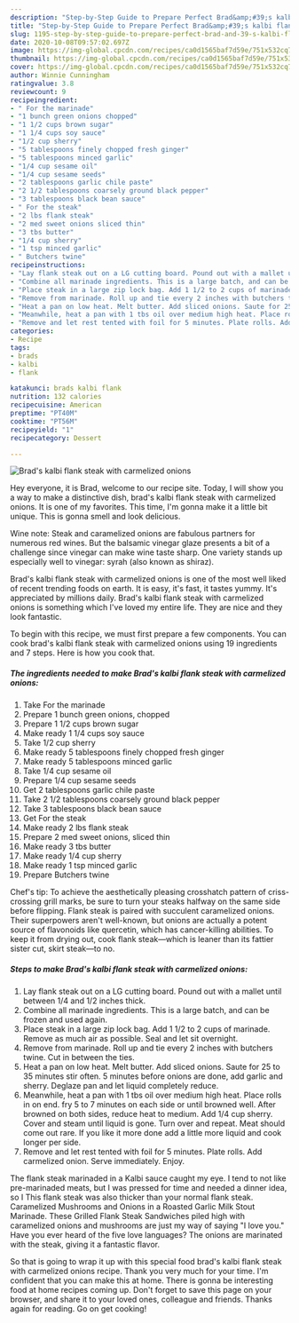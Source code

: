 ```yaml
---
description: "Step-by-Step Guide to Prepare Perfect Brad&amp;#39;s kalbi flank steak with carmelized onions"
title: "Step-by-Step Guide to Prepare Perfect Brad&amp;#39;s kalbi flank steak with carmelized onions"
slug: 1195-step-by-step-guide-to-prepare-perfect-brad-and-39-s-kalbi-flank-steak-with-carmelized-onions
date: 2020-10-08T09:57:02.697Z
image: https://img-global.cpcdn.com/recipes/ca0d1565baf7d59e/751x532cq70/brads-kalbi-flank-steak-with-carmelized-onions-recipe-main-photo.jpg
thumbnail: https://img-global.cpcdn.com/recipes/ca0d1565baf7d59e/751x532cq70/brads-kalbi-flank-steak-with-carmelized-onions-recipe-main-photo.jpg
cover: https://img-global.cpcdn.com/recipes/ca0d1565baf7d59e/751x532cq70/brads-kalbi-flank-steak-with-carmelized-onions-recipe-main-photo.jpg
author: Winnie Cunningham
ratingvalue: 3.8
reviewcount: 9
recipeingredient:
- " For the marinade"
- "1 bunch green onions chopped"
- "1 1/2 cups brown sugar"
- "1 1/4 cups soy sauce"
- "1/2 cup sherry"
- "5 tablespoons finely chopped fresh ginger"
- "5 tablespoons minced garlic"
- "1/4 cup sesame oil"
- "1/4 cup sesame seeds"
- "2 tablespoons garlic chile paste"
- "2 1/2 tablespoons coarsely ground black pepper"
- "3 tablespoons black bean sauce"
- " For the steak"
- "2 lbs flank steak"
- "2 med sweet onions sliced thin"
- "3 tbs butter"
- "1/4 cup sherry"
- "1 tsp minced garlic"
- " Butchers twine"
recipeinstructions:
- "Lay flank steak out on a LG cutting board. Pound out with a mallet until between 1/4 and 1/2 inches thick."
- "Combine all marinade ingredients. This is a large batch, and can be frozen and used again."
- "Place steak in a large zip lock bag. Add 1 1/2 to 2 cups of marinade. Remove as much air as possible. Seal and let sit overnight."
- "Remove from marinade. Roll up and tie every 2 inches with butchers twine. Cut in between the ties."
- "Heat a pan on low heat. Melt butter. Add sliced onions. Saute for 25 to 35 minutes stir often. 5 minutes before onions are done, add garlic and sherry. Deglaze pan and let liquid completely reduce."
- "Meanwhile, heat a pan with 1 tbs oil over medium high heat. Place rolls in on end. fry 5 to 7 minutes on each side or until browned well. After browned on both sides, reduce heat to medium. Add 1/4 cup sherry. Cover and steam until liquid is gone. Turn over and repeat. Meat should come out rare. If you like it more done add a little more liquid and cook longer per side."
- "Remove and let rest tented with foil for 5 minutes. Plate rolls. Add carmelized onion. Serve immediately. Enjoy."
categories:
- Recipe
tags:
- brads
- kalbi
- flank

katakunci: brads kalbi flank 
nutrition: 132 calories
recipecuisine: American
preptime: "PT40M"
cooktime: "PT56M"
recipeyield: "1"
recipecategory: Dessert

---
```



![Brad&#39;s kalbi flank steak with carmelized onions](https://img-global.cpcdn.com/recipes/ca0d1565baf7d59e/751x532cq70/brads-kalbi-flank-steak-with-carmelized-onions-recipe-main-photo.jpg)

Hey everyone, it is Brad, welcome to our recipe site. Today, I will show you a way to make a distinctive dish, brad&#39;s kalbi flank steak with carmelized onions. It is one of my favorites. This time, I'm gonna make it a little bit unique. This is gonna smell and look delicious.

Wine note: Steak and caramelized onions are fabulous partners for numerous red wines. But the balsamic vinegar glaze presents a bit of a challenge since vinegar can make wine taste sharp. One variety stands up especially well to vinegar: syrah (also known as shiraz).

Brad&#39;s kalbi flank steak with carmelized onions is one of the most well liked of recent trending foods on earth. It is easy, it's fast, it tastes yummy. It's appreciated by millions daily. Brad&#39;s kalbi flank steak with carmelized onions is something which I've loved my entire life. They are nice and they look fantastic.


To begin with this recipe, we must first prepare a few components. You can cook brad&#39;s kalbi flank steak with carmelized onions using 19 ingredients and 7 steps. Here is how you cook that.

<!--inarticleads1-->

##### The ingredients needed to make Brad&#39;s kalbi flank steak with carmelized onions:

1. Take  For the marinade
1. Prepare 1 bunch green onions, chopped
1. Prepare 1 1/2 cups brown sugar
1. Make ready 1 1/4 cups soy sauce
1. Take 1/2 cup sherry
1. Make ready 5 tablespoons finely chopped fresh ginger
1. Make ready 5 tablespoons minced garlic
1. Take 1/4 cup sesame oil
1. Prepare 1/4 cup sesame seeds
1. Get 2 tablespoons garlic chile paste
1. Take 2 1/2 tablespoons coarsely ground black pepper
1. Take 3 tablespoons black bean sauce
1. Get  For the steak
1. Make ready 2 lbs flank steak
1. Prepare 2 med sweet onions, sliced thin
1. Make ready 3 tbs butter
1. Make ready 1/4 cup sherry
1. Make ready 1 tsp minced garlic
1. Prepare  Butchers twine


Chef&#39;s tip: To achieve the aesthetically pleasing crosshatch pattern of criss-crossing grill marks, be sure to turn your steaks halfway on the same side before flipping. Flank steak is paired with succulent caramelized onions. Their superpowers aren&#39;t well-known, but onions are actually a potent source of flavonoids like quercetin, which has cancer-killing abilities. To keep it from drying out, cook flank steak—which is leaner than its fattier sister cut, skirt steak—to no. 

<!--inarticleads2-->

##### Steps to make Brad&#39;s kalbi flank steak with carmelized onions:

1. Lay flank steak out on a LG cutting board. Pound out with a mallet until between 1/4 and 1/2 inches thick.
1. Combine all marinade ingredients. This is a large batch, and can be frozen and used again.
1. Place steak in a large zip lock bag. Add 1 1/2 to 2 cups of marinade. Remove as much air as possible. Seal and let sit overnight.
1. Remove from marinade. Roll up and tie every 2 inches with butchers twine. Cut in between the ties.
1. Heat a pan on low heat. Melt butter. Add sliced onions. Saute for 25 to 35 minutes stir often. 5 minutes before onions are done, add garlic and sherry. Deglaze pan and let liquid completely reduce.
1. Meanwhile, heat a pan with 1 tbs oil over medium high heat. Place rolls in on end. fry 5 to 7 minutes on each side or until browned well. After browned on both sides, reduce heat to medium. Add 1/4 cup sherry. Cover and steam until liquid is gone. Turn over and repeat. Meat should come out rare. If you like it more done add a little more liquid and cook longer per side.
1. Remove and let rest tented with foil for 5 minutes. Plate rolls. Add carmelized onion. Serve immediately. Enjoy.


The flank steak marinaded in a Kalbi sauce caught my eye. I tend to not like pre-marinaded meats, but I was pressed for time and needed a dinner idea, so I This flank steak was also thicker than your normal flank steak. Caramelized Mushrooms and Onions in a Roasted Garlic Milk Stout Marinade. These Grilled Flank Steak Sandwiches piled high with caramelized onions and mushrooms are just my way of saying &#34;I love you.&#34; Have you ever heard of the five love languages? The onions are marinated with the steak, giving it a fantastic flavor. 

So that is going to wrap it up with this special food brad&#39;s kalbi flank steak with carmelized onions recipe. Thank you very much for your time. I'm confident that you can make this at home. There is gonna be interesting food at home recipes coming up. Don't forget to save this page on your browser, and share it to your loved ones, colleague and friends. Thanks again for reading. Go on get cooking!
